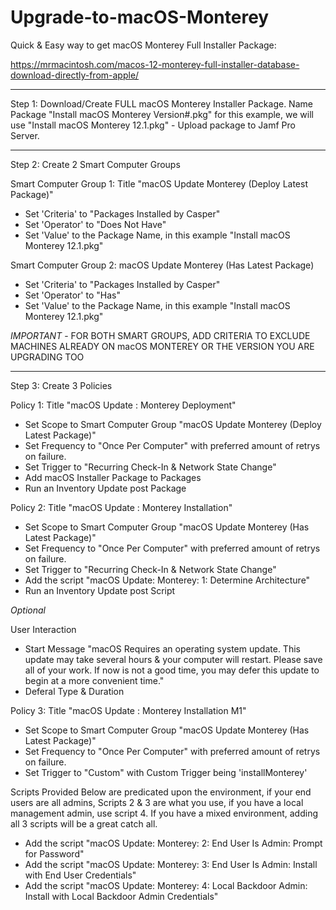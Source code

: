 # Upgrade-to-macOS-Monterey

Quick & Easy way to get macOS Monterey Full Installer Package:

https://mrmacintosh.com/macos-12-monterey-full-installer-database-download-directly-from-apple/

_______________________________________________________________________

Step 1: Download/Create FULL macOS Monterey Installer Package. Name Package "Install macOS Monterey Version#.pkg" for this example, we will use "Install macOS Monterey 12.1.pkg" - Upload package to Jamf Pro Server.
_______________________________________________________________________

Step 2: Create 2 Smart Computer Groups

Smart Computer Group 1: Title "macOS Update Monterey (Deploy Latest Package)"
- Set 'Criteria' to "Packages Installed by Casper" 
- Set 'Operator' to "Does Not Have"
- Set 'Value' to the Package Name, in this example "Install macOS Monterey 12.1.pkg"

Smart Computer Group 2: macOS Update Monterey (Has Latest Package)
- Set 'Criteria' to "Packages Installed by Casper" 
- Set 'Operator' to "Has"
- Set 'Value' to the Package Name, in this example "Install macOS Monterey 12.1.pkg"

*IMPORTANT* - FOR BOTH SMART GROUPS, ADD CRITERIA TO EXCLUDE MACHINES ALREADY ON macOS MONTEREY OR THE VERSION YOU ARE UPGRADING TOO
_______________________________________________________________________

Step 3: Create 3 Policies

Policy 1: Title "macOS Update : Monterey Deployment"
- Set Scope to Smart Computer Group "macOS Update Monterey (Deploy Latest Package)"
- Set Frequency to "Once Per Computer" with preferred amount of retrys on failure.
- Set Trigger to "Recurring Check-In & Network State Change"
- Add macOS Installer Package to Packages
- Run an Inventory Update post Package

Policy 2: Title "macOS Update : Monterey Installation"
- Set Scope to Smart Computer Group "macOS Update Monterey (Has Latest Package)"
- Set Frequency to "Once Per Computer" with preferred amount of retrys on failure.
- Set Trigger to "Recurring Check-In & Network State Change"
- Add the script "macOS Update: Monterey: 1: Determine Architecture"
- Run an Inventory Update post Script

*Optional*

User Interaction
- Start Message "macOS Requires an operating system update. This update may take several hours & your computer will restart. Please save all of your work. If now is not a good time, you may defer this update to begin at a more convenient time."
- Deferal Type & Duration

Policy 3: Title "macOS Update : Monterey Installation M1"
- Set Scope to Smart Computer Group "macOS Update Monterey (Has Latest Package)"
- Set Frequency to "Once Per Computer" with preferred amount of retrys on failure.
- Set Trigger to "Custom" with Custom Trigger being 'installMonterey'

Scripts Provided Below are predicated upon the environment, if your end users are all admins, Scripts 2 & 3 are what you use, if you have a local management admin, use script 4. If you have a mixed environment, adding all 3 scripts will be a great catch all.

- Add the script "macOS Update: Monterey: 2: End User Is Admin: Prompt for Password"
- Add the script "macOS Update: Monterey: 3: End User Is Admin: Install with End User Credentials"
- Add the script "macOS Update: Monterey: 4: Local Backdoor Admin: Install with Local Backdoor Admin Credentials"
